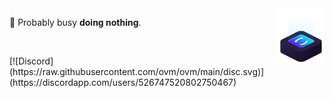 <img src="ilus-code.svg" min-width="75px" max-width="75px" width="75px" align="right" alt="logoxo">

<p align="left"> 
 🥴 Probably busy <strong>doing nothing</strong>.
</p>

<br>

<p align="left">
  [![Discord](https://raw.githubusercontent.com/ovm/ovm/main/disc.svg)](https://discordapp.com/users/526747520802750467)
  </a>
</p>
